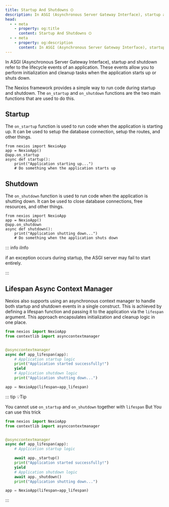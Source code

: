 ```yaml
---
title: Startup And Shutdowns ⏻
description: In ASGI (Asynchronous Server Gateway Interface), startup and shutdown refer to the lifecycle events of an application. These events allow you to perform initialization and cleanup tasks when the application starts up or shuts down.
head:
  - - meta
    - property: og:title
      content: Startup And Shutdowns ⏻
  - - meta
    - property: og:description
      content: In ASGI (Asynchronous Server Gateway Interface), startup and shutdown refer to the lifecycle events of an application. These events allow you to perform initialization and cleanup tasks when the application starts up or shuts down.
---
```


In ASGI (Asynchronous Server Gateway Interface), startup and shutdown refer to the lifecycle events of an application. These events allow you to perform initialization and cleanup tasks when the application starts up or shuts down.


The Nexios framework provides a simple way to run code during startup and shutdown. The ``on_startup`` and ``on_shutdown`` functions are the two main functions that are used to do this.

## Startup

The ``on_startup`` function is used to run code when the application is starting up. It can be used to setup the database connection, setup the routes, and other things.


```python{3}
from nexios import NexioApp
app = NexioApp()
@app.on_startup
async def startup():
    print("Application starting up...")
    # Do something when the application starts up
```

## Shutdown

The ``on_shutdown`` function is used to run code when the application is shutting down. It can be used to close database connections, free resources, and other things.


```python{3}
from nexios import NexioApp
app = NexioApp()
@app.on_shutdown
async def shutdown():
    print("Application shutting down...")
    # Do something when the application shuts down
```

::: info ℹ️Info

if an exception occurs during startup, the ASGI server may fail to start entirely.

:::

## Lifespan Async Context Manager

Nexios also supports using an asynchronous context manager to handle both startup and shutdown events in a single construct. This is achieved by defining a lifespan function and passing it to the application via the `lifespan` argument. This approach encapsulates initialization and cleanup logic in one place.



```python
from nexios import NexioApp
from contextlib import asynccontextmanager


@asynccontextmanager
async def app_lifespan(app):
    # Application startup logic
    print("Application started successfully!")
    yield
    # Application shutdown logic
    print("Application shutting down...")

app = NexioApp(lifespan=app_lifespan)
```

::: tip 💡Tip

You cannot use ``on_startup`` and ``on_shutdown`` together with ``lifespan`` But You can use this trick 

```py
from nexios import NexioApp
from contextlib import asynccontextmanager


@asynccontextmanager
async def app_lifespan(app):
    # Application startup logic

    await app._startup()
    print("Application started successfully!")
    yield
    # Application shutdown logic
    await app._shutdown()
    print("Application shutting down...")

app = NexioApp(lifespan=app_lifespan)

```
:::